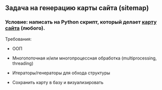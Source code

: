 ## Задача на генерацию карты сайта (sitemap)

### Условие: написать на Python скрипт, который делает [карту сайта](https://ru.wikipedia.org/wiki/%D0%9A%D0%B0%D1%80%D1%82%D0%B0_%D1%81%D0%B0%D0%B9%D1%82%D0%B0) (любого).

Требования:

- ООП

- Многопоточная и/или многопроцессная обработка (multiprocessing, threading)

- Итераторы/генераторы для обхода структуры

- Сохранить карту в базу и визуализировать
